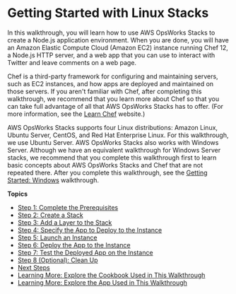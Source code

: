 # Getting Started with Linux Stacks<a name="gettingstarted-linux"></a>

In this walkthrough, you will learn how to use AWS OpsWorks Stacks to create a Node\.js application environment\. When you are done, you will have an Amazon Elastic Compute Cloud \(Amazon EC2\) instance running Chef 12, a Node\.js HTTP server, and a web app that you can use to interact with Twitter and leave comments on a web page\.

Chef is a third\-party framework for configuring and maintaining servers, such as EC2 instances, and how apps are deployed and maintained on those servers\. If you aren't familiar with Chef, after completing this walkthrough, we recommend that you learn more about Chef so that you can take full advantage of all that AWS OpsWorks Stacks has to offer\. \(For more information, see the [Learn Chef](https://learn.chef.io/) website\.\)

AWS OpsWorks Stacks supports four Linux distributions: Amazon Linux, Ubuntu Server, CentOS, and Red Hat Enterprise Linux\. For this walkthrough, we use Ubuntu Server\. AWS OpsWorks Stacks also works with Windows Server\. Although we have an equivalent walkthrough for Windows Server stacks, we recommend that you complete this walkthrough first to learn basic concepts about AWS OpsWorks Stacks and Chef that are not repeated there\. After you complete this walkthrough, see the [Getting Started: Windows](gettingstarted-windows.md) walkthrough\.



**Topics**
+ [Step 1: Complete the Prerequisites](gettingstarted-linux-prerequisites.md)
+ [Step 2: Create a Stack](gettingstarted-linux-create-stack.md)
+ [Step 3: Add a Layer to the Stack](gettingstarted-linux-add-layer.md)
+ [Step 4: Specify the App to Deploy to the Instance](gettingstarted-linux-specify-app.md)
+ [Step 5: Launch an Instance](gettingstarted-linux-launch-instance.md)
+ [Step 6: Deploy the App to the Instance](gettingstarted-linux-deploy-app.md)
+ [Step 7: Test the Deployed App on the Instance](gettingstarted-linux-test-app.md)
+ [Step 8 \(Optional\): Clean Up](gettingstarted-linux-clean-up.md)
+ [Next Steps](gettingstarted-linux-next-steps.md)
+ [Learning More: Explore the Cookbook Used in This Walkthrough](gettingstarted-linux-explore-cookbook.md)
+ [Learning More: Explore the App Used in This Walkthrough](gettingstarted-linux-explore-app-source.md)